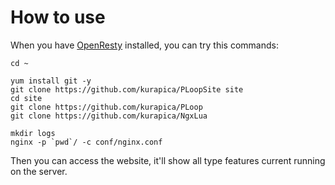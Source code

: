 How to use
===

When you have [OpenResty][] installed, you can try this commands:

```shell
cd ~

yum install git -y
git clone https://github.com/kurapica/PLoopSite site
cd site
git clone https://github.com/kurapica/PLoop
git clone https://github.com/kurapica/NgxLua

mkdir logs
nginx -p `pwd`/ -c conf/nginx.conf

```

Then you can access the website, it'll show all type features current running on the server.


[Openresty]: https://github.com/openresty/lua-nginx-module/ "Openresty"